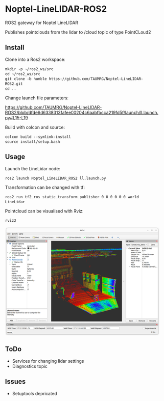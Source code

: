 # Noptel-LineLIDAR-ROS2
ROS2 gateway for Noptel LineLIDAR

Publishes pointclouds from the lidar to /cloud topic of type PointCLoud2
## Install
Clone into a Ros2 workspace:

```
mkdir -p ~/ros2_ws/src
cd ~/ros2_ws/src
git clone -b humble https://github.com/TAUMRG/Noptel-LineLIDAR-ROS2.git
cd ..
```
Change launch file parameters:

https://github.com/TAUMRG/Noptel-LineLIDAR-ROS2/blob/dfde9d6338313fafee00204c6aabfbcca219fd5f/launch/ll.launch.py#L15-L19


Build with colcon and source:
```
colcon build --symlink-install
source install/setup.bash
```

## Usage

Launch the LineLidar node:
```
ros2 launch Noptel_LineLIDAR_ROS2 ll.launch.py
```

Transformation can be changed with tf:
```
ros2 run tf2_ros static_transform_publisher 0 0 0 0 0 0 world LineLidar
```

Pointcloud can be visualised with Rviz:
```
rviz2
```
![sweep1](pictures/sweep1.png)

## ToDo

* Services for changing lidar settings
* Diagnostics topic

## Issues

* Setuptools depricated
